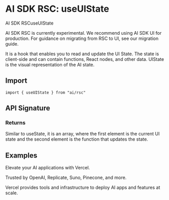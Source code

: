 # AI SDK RSC: useUIState

AI SDK RSCuseUIState

AI SDK RSC is currently experimental. We recommend using AI SDK UI for production. For guidance on migrating from RSC to UI, see our migration guide.

It is a hook that enables you to read and update the UI State. The state is client-side and can contain functions, React nodes, and other data. UIState is the visual representation of the AI state.

Import
-----------------

```
import { useUIState } from "ai/rsc"
```


API Signature
-------------------------------

### Returns

Similar to useState, it is an array, where the first element is the current UI state and the second element is the function that updates the state.

Examples
---------------------

Elevate your AI applications with Vercel.

Trusted by OpenAI, Replicate, Suno, Pinecone, and more.

Vercel provides tools and infrastructure to deploy AI apps and features at scale.